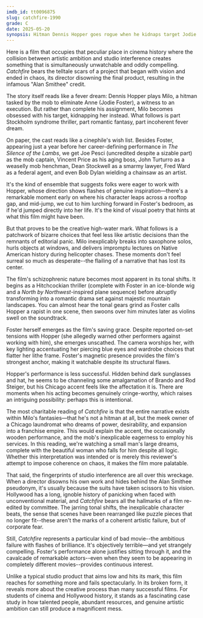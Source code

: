 ```yaml
---
imdb_id: tt0096875
slug: catchfire-1990
grade: C
date: 2025-05-20
synopsis: Hitman Dennis Hopper goes rogue when he kidnaps target Jodie Foster instead of killing her, putting them both in the mob's crosshairs'.
---
```


Here is a film that occupies that peculiar place in cinema history where the collision between artistic ambition and studio interference creates something that is simultaneously unwatchable and oddly compelling. _Catchfire_ bears the telltale scars of a project that began with vision and ended in chaos, its director disowning the final product, resulting in the infamous "Alan Smithee" credit.

The story itself reads like a fever dream: Dennis Hopper plays Milo, a hitman tasked by the mob to eliminate Anne (Jodie Foster), a witness to an execution. But rather than complete his assignment, Milo becomes obsessed with his target, kidnapping her instead. What follows is part Stockholm syndrome thriller, part romantic fantasy, part incoherent fever dream.

On paper, the cast reads like a cinephile's wish list. Besides Foster, appearing just a year before her career-defining performance in <span data-imdb-id="tt0102926">_The Silence of the Lambs_</span>, we get Joe Pesci (uncredited despite a sizable part) as the mob captain, Vincent Price as his aging boss, John Turturro as a weaselly mob henchman, Dean Stockwell as a smarmy lawyer, Fred Ward as a federal agent, and even Bob Dylan wielding a chainsaw as an artist. 

It's the kind of ensemble that suggests folks were eager to work with Hopper, whose direction shows flashes of genuine inspiration—there's a remarkable moment early on where his character leaps across a rooftop gap, and mid-jump, we cut to him lurching forward in Foster's bedroom, as if he'd jumped directly into her life. It's the kind of visual poetry that hints at what this film might have been.

But that proves to be the creative high-water mark. What follows is a patchwork of bizarre choices that feel less like artistic decisions than the remnants of editorial panic. Milo inexplicably breaks into saxophone solos, hurls objects at windows, and delivers impromptu lectures on Native American history during helicopter chases. These moments don't feel surreal so much as desperate--the flailing of a narrative that has lost its center.

The film's schizophrenic nature becomes most apparent in its tonal shifts. It begins as a Hitchcockian thriller (complete with Foster in an ice-blonde wig and a <span data-imdb-id="tt0053125">_North by Northwest_</span>-inspired plane sequence) before abruptly transforming into a romantic drama set against majestic mountain landscapes. You can almost hear the tonal gears grind as Foster calls Hopper a rapist in one scene, then swoons over him minutes later as violins swell on the soundtrack.

Foster herself emerges as the film's saving grace. Despite reported on-set tensions with Hopper (she allegedly warned other performers against working with him), she emerges unscathed. The camera worships her, with key lighting accentuating her piercing blue eyes and wardrobe choices that flatter her lithe frame. Foster's magnetic presence provides the film's strongest anchor, making it watchable despite its structural flaws.

Hopper's performance is less successful. Hidden behind dark sunglasses and hat, he seems to be channeling some amalgamation of Brando and Rod Steiger, but his Chicago accent feels like the affectation it is. There are moments when his acting becomes genuinely cringe-worthy, which raises an intriguing possibility: perhaps this is intentional.

The most charitable reading of _Catchfire_ is that the entire narrative exists within Milo's fantasies—that he's not a hitman at all, but the meek owner of a Chicago laundromat who dreams of power, desirability, and expansion into a franchise empire. This would explain the accent, the occasionally wooden performance, and the mob's inexplicable eagerness to employ his services. In this reading, we're watching a small man's large dreams, complete with the beautiful woman who falls for him despite all logic. Whether this interpretation was intended or is merely this reviewer's attempt to impose coherence on chaos, it makes the film more palatable. 

That said, the fingerprints of studio interference are all over this wreckage. When a director disowns his own work and hides behind the Alan Smithee pseudonym, it's usually because the suits have taken scissors to his vision. Hollywood has a long, ignoble history of panicking when faced with unconventional material, and _Catchfire_ bears all the hallmarks of a film re-edited by committee. The jarring tonal shifts, the inexplicable character beats, the sense that scenes have been rearranged like puzzle pieces that no longer fit--these aren't the marks of a coherent artistic failure, but of corporate fear. 

Still, _Catchfire_ represents a particular kind of bad movie--the ambitious failure with flashes of brilliance. It's objectively terrible—and yet strangely compelling. Foster's performance alone justifies sitting through it, and the cavalcade of remarkable actors--even when they seem to be appearing in completely different movies--provides continuous interest.

Unlike a typical studio product that aims low and hits its mark, this film reaches for something more and fails spectacularly. In its broken form, it reveals more about the creative process than many successful films. For students of cinema and Hollywood history, it stands as a fascinating case study in how talented people, abundant resources, and genuine artistic ambition can still produce a magnificent mess.
